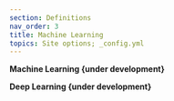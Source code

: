 ```yaml
---
section: Definitions
nav_order: 3
title: Machine Learning
topics: Site options; _config.yml
---
```


**Machine Learning  {under development}**

**Deep Learning  {under development}**
